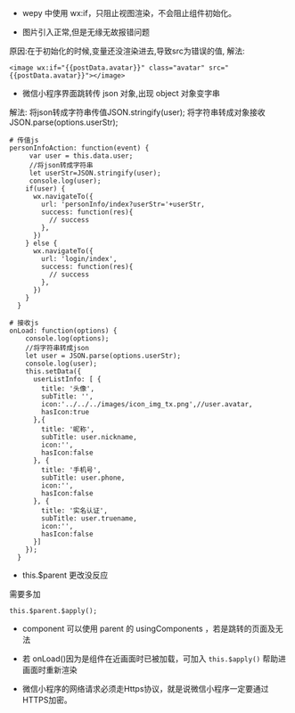 
* wepy 中使用 wx:if，只阻止视图渲染，不会阻止组件初始化。

* 图片引入正常,但是无缘无故报错问题

原因:在于初始化的时候,变量还没渲染进去,导致src为错误的值,
解法:

```
<image wx:if="{{postData.avatar}}" class="avatar" src="{{postData.avatar}}"></image> 
```

* 微信小程序界面跳转传 json 对象,出现 object 对象变字串

解法:
将json转成字符串传值JSON.stringify(user);
将字符串转成对象接收 JSON.parse(options.userStr);

```
# 传值js
personInfoAction: function(event) {
     var user = this.data.user;
     //将json转成字符串
     let userStr=JSON.stringify(user);
     console.log(user);
    if(user) {
      wx.navigateTo({
        url: 'personInfo/index?userStr='+userStr,
        success: function(res){
          // success
        },
      })
    } else {
      wx.navigateTo({
        url: 'login/index',
        success: function(res){
          // success
        },
      })
    }
  }

# 接收js
onLoad: function(options) {
    console.log(options);
    //将字符串转成json
    let user = JSON.parse(options.userStr);
    console.log(user);
    this.setData({
      userListInfo: [ {
        title: '头像',
        subTitle: '',
        icon:'../../../images/icon_img_tx.png',//user.avatar,
        hasIcon:true
      },{
        title: '昵称',
        subTitle: user.nickname,
        icon:'',
        hasIcon:false
      }, {
        title: '手机号',
        subTitle: user.phone,
        icon:'',
        hasIcon:false
      }, {
        title: '实名认证',
        subTitle: user.truename,
        icon:'',
        hasIcon:false
      }]
    });
  }
```

* this.$parent 更改没反应

需要多加
```
this.$parent.$apply();
```

* component 可以使用 parent 的 usingComponents ，若是跳转的页面及无法

* 若 onLoad()因为是组件在近画面时已被加载，可加入 `this.$apply()` 帮助进画面时重新渲染

 
* 微信小程序的网络请求必须走Https协议，就是说微信小程序一定要通过HTTPS加密。 